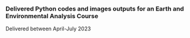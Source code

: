 ### Delivered Python codes and images outputs for an Earth and Environmental Analysis Course

Delivered between April-July 2023
